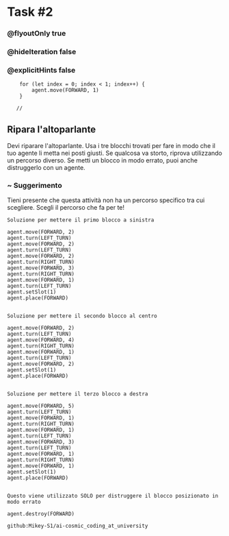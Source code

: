 # Task #2
### @flyoutOnly true
### @hideIteration false
### @explicitHints false

``` ghost
    for (let index = 0; index < 1; index++) {
        agent.move(FORWARD, 1)
    }
```
```template
   //     
```

## Ripara l'altoparlante

Devi riparare l'altoparlante. Usa i tre blocchi trovati per fare in modo che il tuo agente li metta nei posti giusti.
Se qualcosa va storto, riprova utilizzando un percorso diverso. Se metti un blocco in modo errato, puoi anche distruggerlo con un agente.

### ~ Suggerimento 

Tieni presente che questa attività non ha un percorso specifico tra cui scegliere. Scegli il percorso che fa per te!


```typescript-valid
Soluzione per mettere il primo blocco a sinistra
```
``` blocks
agent.move(FORWARD, 2)
agent.turn(LEFT_TURN)
agent.move(FORWARD, 2)
agent.turn(LEFT_TURN)
agent.move(FORWARD, 2)
agent.turn(RIGHT_TURN)
agent.move(FORWARD, 3)
agent.turn(RIGHT_TURN)
agent.move(FORWARD, 1)
agent.turn(LEFT_TURN)
agent.setSlot(1)
agent.place(FORWARD)
```
```
```
```typescript-valid
Soluzione per mettere il secondo blocco al centro
```
``` blocks
agent.move(FORWARD, 2)
agent.turn(LEFT_TURN)
agent.move(FORWARD, 4)
agent.turn(RIGHT_TURN)
agent.move(FORWARD, 1)
agent.turn(LEFT_TURN)
agent.move(FORWARD, 2)
agent.setSlot(1)
agent.place(FORWARD)
```
```
```
```typescript-valid
Soluzione per mettere il terzo blocco a destra
```
``` blocks
agent.move(FORWARD, 5)
agent.turn(LEFT_TURN)
agent.move(FORWARD, 1)
agent.turn(RIGHT_TURN)
agent.move(FORWARD, 1)
agent.turn(LEFT_TURN)
agent.move(FORWARD, 3)
agent.turn(LEFT_TURN)
agent.move(FORWARD, 1)
agent.turn(RIGHT_TURN)
agent.move(FORWARD, 1)
agent.setSlot(1)
agent.place(FORWARD)
```
```
```
```typescript-valid
Questo viene utilizzato SOLO per distruggere il blocco posizionato in modo errato
```
``` blocks
agent.destroy(FORWARD)
```
```package
github:Mikey-S1/ai-cosmic_coding_at_university
```
